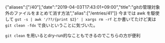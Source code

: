 {"aliases":["/40"],"date":"2019-04-03T17:43:01+09:00","title":"gitの管理対象外のファイルをまとめて消す方法","alias":["/entries/41"]}
今までは awk を駆使して `gst -s | awk '/??/{print $2}' | xargs rm -rf` とか書いてたけど実は `git clean -fdx` で良いということに気づいた。

`git clean` を用いるとdry-run的なこともできるのでこちらの方が便利

